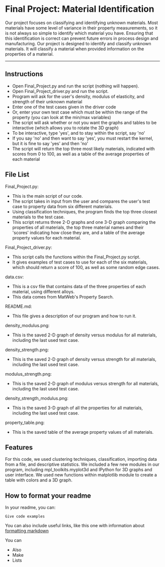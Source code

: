 # Final Project: Material Identification

Our project focuses on classifying and identifying unknown materials. Most materials have some level of variance in their property measurements, so it is not always so simple to identify which material you have. Ensuring that this identification is correct can prevent future errors in process design and manufacturing. Our project is designed to identify and classify unknown materials. It will classify a material when provided information on the properties of a material. 

---------------------------------------------

## Instructions

- Open Final_Project.py and run the script (nothing will happen). 
- Open Final_Project_driver.py and run the script.
- Program will ask for the user's density, modulus of elasticity, and strength of their unknown material
- Enter one of the test cases given in the driver code
- Or, enter your own test case which must be within the range of the property (you can look at the min/max variables)
- The script will ask whether or not you want the graphs and tables to be interactive (which allows you to rotate the 3D graph)
- To be interactive, type 'yes', and to stay within the script, say 'no'
- If you say 'no' and then want to say 'yes', you must restart the kernel, but it is fine to say 'yes' and then 'no'
- The script will return the top three most likely materials, indicated with scores from 0 to 100, as well as a table of the average properties of each material

## File List

Final_Project.py:
- This is the main script of our code. 
- The script takes in input from the user and compares the user's test case to property data from six different materials.
- Using classification techniques, the program finds the top three closest materials to the test case.
- This script returns three 2-D graphs and one 3-D graph comparing the properties of all materials, the top three material names and their 'scores' indicating how close they are, and a table of the average property values for each material.

Final_Project_driver.py:
- This script calls the functions within the Final_Project.py script.
- It gives examples of test cases to use for each of the six materials, which should return a score of 100, as well as some random edge cases.

data.csv:
- This is a csv file that contains data of the three properties of each material, using different alloys.
- This data comes from MatWeb's Property Search.

README.md:
- This file gives a description of our program and how to run it.

density_modulus.png:
- This is the saved 2-D graph of density versus modulus for all materials, including the last used test case.

density_strength.png:
- This is the saved 2-D graph of density versus strength for all materials, including the last used test case.

modulus_strength.png:
- This is the saved 2-D graph of modulus versus strength for all materials, including the last used test case.

density_strength_modulus.png:
- This is the saved 3-D graph of all the properties for all materials, including the last used test case.

property_table.png:
- This is the saved table of the average property values of all materials.

## Features
For this code, we used clustering techniques, classification, importing data from a file, and descriptive statistics. We included a few new modules in our program, including mpl_toolkits.myplot3d and IPython for 3D graphs and user interface. We used new functions within matplotlib module to create a table with colors and a 3D graph.

## How to format your readme

In your readme, you can:
```
Give code examples
```

You can also include useful links, like this one with information about [formatting markdown](https://help.github.com/en/articles/basic-writing-and-formatting-syntax)

You can 
- Also
- Make
- Lists
